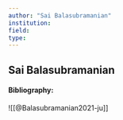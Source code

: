 ```yaml
---
author: "Sai Balasubramanian"
institution:
field:
type:
---
```


## Sai Balasubramanian
#### Bibliography:

![[@Balasubramanian2021-ju]]